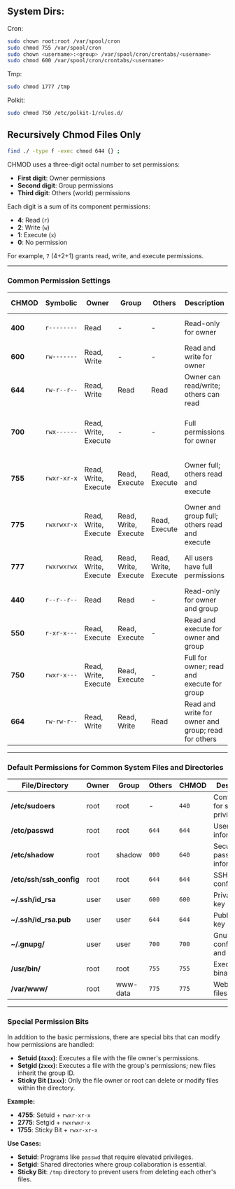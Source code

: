 ## System Dirs:

Cron:
```bash
sudo chown root:root /var/spool/cron
sudo chmod 755 /var/spool/cron
sudo chown <username>:<group> /var/spool/cron/crontabs/<username>
sudo chmod 600 /var/spool/cron/crontabs/<username>
```
Tmp:
```bash
sudo chmod 1777 /tmp
```
Polkit:
```bash
sudo chmod 750 /etc/polkit-1/rules.d/ 
```
## Recursively Chmod Files Only
```bash
find ./ -type f -exec chmod 644 {} ;
```

CHMOD uses a three-digit octal number to set permissions:

- **First digit**: Owner permissions
- **Second digit**: Group permissions
- **Third digit**: Others (world) permissions

Each digit is a sum of its component permissions:

- **4**: Read (`r`)
- **2**: Write (`w`)
- **1**: Execute (`x`)
- **0**: No permission

For example, `7` (4+2+1) grants read, write, and execute permissions.

---

### Common Permission Settings

| **CHMOD** | **Symbolic** | **Owner** | **Group** | **Others** | **Description** | **Common Use Cases** |
|-----------|--------------|-----------|-----------|------------|------------------|----------------------|
| **400**   | `r--------`  | Read      | -         | -          | Read-only for owner | Sensitive configuration files |
| **600**   | `rw-------`  | Read, Write | -       | -          | Read and write for owner | Private files (e.g., `~/.ssh/id_rsa`) |
| **644**   | `rw-r--r--`  | Read, Write | Read    | Read       | Owner can read/write; others can read | General configuration files (e.g., `/etc/passwd`) |
| **700**   | `rwx------`  | Read, Write, Execute | - | -          | Full permissions for owner | Executable scripts, personal directories (`~/bin`) |
| **755**   | `rwxr-xr-x`  | Read, Write, Execute | Read, Execute | Read, Execute | Owner full; others read and execute | System binaries (`/usr/bin`), shared directories |
| **775**   | `rwxrwxr-x`  | Read, Write, Execute | Read, Write, Execute | Read, Execute | Owner and group full; others read and execute | Collaborative directories (`/var/www`) |
| **777**   | `rwxrwxrwx`  | Read, Write, Execute | Read, Write, Execute | Read, Write, Execute | All users have full permissions | **Use with caution** (temporary permissions) |
| **440**   | `r--r--r--`  | Read      | Read      | -          | Read-only for owner and group | Shared read-only files |
| **550**   | `r-xr-x---`  | Read, Execute | Read, Execute | -          | Read and execute for owner and group | Shared executables |
| **750**   | `rwxr-x---`  | Read, Write, Execute | Read, Execute | -          | Full for owner; read and execute for group | Restricted shared directories |
| **664**   | `rw-rw-r--`  | Read, Write | Read, Write | Read       | Read and write for owner and group; read for others | Collaborative files |

---

### Default Permissions for Common System Files and Directories

| **File/Directory**     | **Owner** | **Group** | **Others** | **CHMOD** | **Description** |
|------------------------|-----------|-----------|------------|-----------|-----------------|
| **/etc/sudoers**       | root      | root      | -          | `440`     | Configuration for sudo privileges |
| **/etc/passwd**        | root      | root      | `644`      | `644`     | User account information |
| **/etc/shadow**        | root      | shadow     | `000`      | `640`     | Secure user password information |
| **/etc/ssh/ssh_config**| root      | root      | `644`      | `644`     | SSH client configuration |
| **~/.ssh/id_rsa**      | user      | user      | `600`      | `600`     | Private SSH key |
| **~/.ssh/id_rsa.pub**  | user      | user      | `644`      | `644`     | Public SSH key |
| **~/.gnupg/**          | user      | user      | `700`      | `700`     | GnuPG configuration and keys |
| **/usr/bin/**          | root      | root      | `755`      | `755`     | Executable binaries |
| **/var/www/**          | root      | www-data  | `775`      | `775`     | Web server files |

---

### Special Permission Bits

In addition to the basic permissions, there are special bits that can modify how permissions are handled:

- **Setuid (`4xxx`)**: Executes a file with the file owner's permissions.
- **Setgid (`2xxx`)**: Executes a file with the group's permissions; new files inherit the group ID.
- **Sticky Bit (`1xxx`)**: Only the file owner or root can delete or modify files within the directory.

**Example:**

- **4755**: Setuid + `rwxr-xr-x`
- **2775**: Setgid + `rwxrwxr-x`
- **1755**: Sticky Bit + `rwxr-xr-x`

**Use Cases:**

- **Setuid**: Programs like `passwd` that require elevated privileges.
- **Setgid**: Shared directories where group collaboration is essential.
- **Sticky Bit**: `/tmp` directory to prevent users from deleting each other's files.
